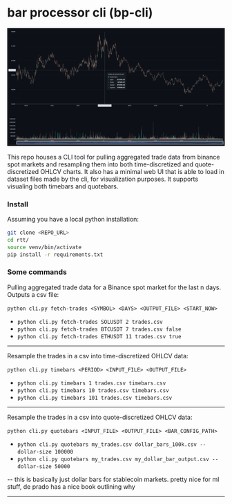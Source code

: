 # bar processor cli (bp-cli)

![alt text](./media/ess.png)

This repo houses a CLI tool for pulling aggregated trade data from binance spot markets and resampling them into both time-discretized and quote-discretized OHLCV charts. It also has a minimal web UI that is able to load in dataset files made by the cli, for visualization purposes. It supports visualing both timebars and quotebars.

### Install

Assuming you have a local python installation:

```bash
git clone <REPO_URL>
cd rtt/
source venv/bin/activate
pip install -r requirements.txt
```

### Some commands

Pulling aggregated trade data for a Binance spot market for the last n days. Outputs a csv file:

`python cli.py fetch-trades <SYMBOL> <DAYS> <OUTPUT_FILE> <START_NOW>`

- `python cli.py fetch-trades SOLUSDT 2 trades.csv`
- `python cli.py fetch-trades BTCUSDT 7 trades.csv false`
- `python cli.py fetch-trades ETHUSDT 11 trades.csv true`

---

Resample the trades in a csv into time-discretized OHLCV data:

`python cli.py timebars <PERIOD> <INPUT_FILE> <OUTPUT_FILE>`

- `python cli.py timebars 1 trades.csv timebars.csv`
- `python cli.py timebars 10 trades.csv timebars.csv`
- `python cli.py timebars 101 trades.csv timebars.csv`

---

Resample the trades in a csv into quote-discretized OHLCV data:

`python cli.py quotebars <INPUT_FILE> <OUTPUT_FILE> <BAR_CONFIG_PATH>`

- `python cli.py quotebars my_trades.csv dollar_bars_100k.csv --dollar-size 100000`
- `python cli.py quotebars my_trades.csv my_dollar_bar_output.csv --dollar-size 50000`

-- this is basically just dollar bars for stablecoin markets. pretty nice for ml stuff, de prado has a nice book outlining why

---
